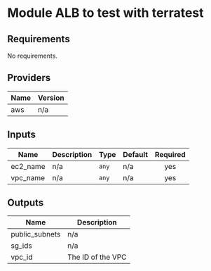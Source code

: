 # Module ALB to test with terratest

<!-- BEGINNING OF PRE-COMMIT-TERRAFORM DOCS HOOK -->
## Requirements

No requirements.

## Providers

| Name | Version |
|------|---------|
| aws | n/a |

## Inputs

| Name | Description | Type | Default | Required |
|------|-------------|------|---------|:--------:|
| ec2\_name | n/a | `any` | n/a | yes |
| vpc\_name | n/a | `any` | n/a | yes |

## Outputs

| Name | Description |
|------|-------------|
| public\_subnets | n/a |
| sg\_ids | n/a |
| vpc\_id | The ID of the VPC |

<!-- END OF PRE-COMMIT-TERRAFORM DOCS HOOK -->
